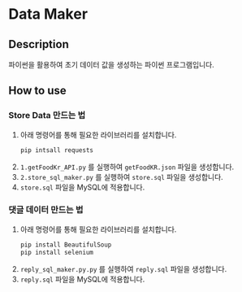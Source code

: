 # Data Maker

## Description
파이썬을 활용하여 초기 데이터 값을 생성하는 파이썬 프로그램입니다.

## How to use
### Store Data 만드는 법
1. 아래 명령어를 통해 필요한 라이브러리를 설치합니다.
    ```bash
    pip intsall requests
    ```
2. `1.getFoodKr_API.py` 를 실행하여 `getFoodKR.json` 파일을 생성합니다.
3. `2.store_sql_maker.py` 를 실행하여 `store.sql` 파일을 생성합니다.
4. `store.sql` 파일을 MySQL에 적용합니다.

### 댓글 데이터 만드는 법
1. 아래 명령어를 통해 필요한 라이브러리를 설치합니다.
    ```bash 
    pip install BeautifulSoup
    pip install selenium
    ```
2. `reply_sql_maker.py.py` 를 실행하여 `reply.sql` 파일을 생성합니다.
3. `reply.sql` 파일을 MySQL에 적용합니다.
